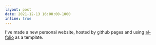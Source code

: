 ```yaml
---
layout: post
date: 2021-12-13 16:00:00-1000
inline: true
---
```


I've made a new personal website, hosted by github pages and using [al-folio](https://github.com/alshedivat/al-folio) as a template.
